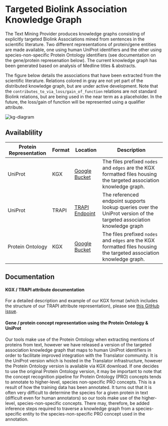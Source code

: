# Targeted Biolink Association Knowledge Graph

The Text Mining Provider produces knowledge graphs consisting of explicitly targeted Biolink Associations mined from sentences in the scientific literature. Two different representations of protein/gene entities are made available, one using human UniProt identifiers and the other using species-non-specific Protein Ontology identifiers (see documentation on the gene/protein represenation below). The current knowledge graph has been generated based on analysis of Medline titles & abstracts.

The figure below details the associations that have been extracted from the scientific literature. Relations colored in gray are not yet part of the distributed knowledge graph, but are under active development. Note that the `contributes_to_via_loss/gain_of_function` relations are not standard Biolink relations, but are being used in the near term as a placeholder. In the future, the loss/gain of function will be represented using a qualifier attribute.


![kg-diagram](https://user-images.githubusercontent.com/7217210/134853010-e6a5d75e-b054-41e9-b28d-6bf162b9ee34.png)


## Availablility

Protein Representation | Format | Location | Description
---------------------- | ------ | -------- | -----------
UniProt | KGX | [Google Bucket](https://console.cloud.google.com/storage/browser/translator-text-workflow-dev-public/kgx/UniProt) | The files prefixed `nodes` and `edges` are the KGX formatted files housing the targeted association knowledge graph.
UniProt | TRAPI | [TRAPI Endpoint](https://smart-api.info/ui/978fe380a147a8641caf72320862697b) | The referenced endpoint supports lookup queries over the UniProt version of the targeted association knowledge graph
Protein Ontology | KGX | [Google Bucket](https://console.cloud.google.com/storage/browser/translator-text-workflow-dev-public/kgx/PR) | The files prefixed `nodes` and `edges` are the KGX formatted files housing the targeted association knowledge graph. 

## Documentation

#### KGX / TRAPI attribute documentation
For a detailed description and example of our KGX format (which includes the structure of our TRAPI attribute representation), please see [this GitHub issue](https://github.com/biolink/kgx/issues/174#issuecomment-898612984).


#### Gene / protein concept representation using the Protein Ontology & UniProt
Our tools make use of the Protein Ontology when extracting mentions of proteins from text, however we have released a version of the targeted association knowledge graph that maps to human UniProt identifiers in order to facilitate improved integration with the Translator community. It is the UniProt version which is hosted in the Translator infrastructure, however the Protein Ontology version is available via KGX download. If one decides to use the original Protein Ontology version, it may be important to note that the concept recognition pipeline for Protein Ontology (PRO) concepts tends to annotate to higher-level, species non-specific PRO concepts. This is a result of how the training data has been annotated. It turns out that it is often very difficult to determine the species for a given protein in text (difficult even for human annotators) so our tools make use of the higher-level, species-non-specific concepts. There may, therefore, be added inference steps required to traverse a knowledge graph from a species-specific entity to the species-non-specific PRO concept used in the annotation.


